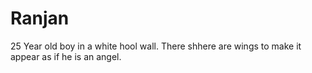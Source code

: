 # Ranjan
 25 Year old boy in a white hool wall. There shhere are wings to make it appear as if he is an angel.
